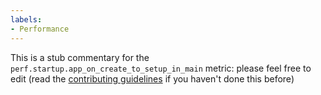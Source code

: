 ```yaml
---
labels:
- Performance
---
```

This is a stub commentary for the `perf.startup.app_on_create_to_setup_in_main` metric: please feel free to edit (read the
[contributing guidelines](https://github.com/mozilla/glean-annotations/blob/main/CONTRIBUTING.md)
if you haven't done this before)
